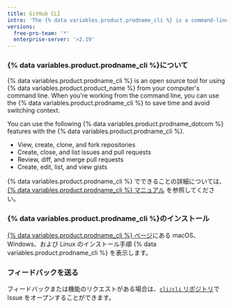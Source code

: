 ```yaml
---
title: GitHub CLI
intro: 'The {% data variables.product.prodname_cli %} is a command-line tool for using {% data variables.product.product_name %} features on your computer.'
versions:
  free-pro-team: '*'
  enterprise-server: '>2.19'
---
```


### {% data variables.product.prodname_cli %}について

{% data variables.product.prodname_cli %} is an open source tool for using {% data variables.product.product_name %} from your computer's command line. When you're working from the command line, you can use the {% data variables.product.prodname_cli %} to save time and avoid switching context.

You can use the following {% data variables.product.prodname_dotcom %} features with the {% data variables.product.prodname_cli %}.

- View, create, clone, and fork repositories
- Create, close, and list issues and pull requests
- Review, diff, and merge pull requests
- Create, edit, list, and view gists

{% data variables.product.prodname_cli %} でできることの詳細については、[{% data variables.product.prodname_cli %} マニュアル](https://cli.github.com/manual) を参照してください。

### {% data variables.product.prodname_cli %}のインストール

[{% data variables.product.prodname_cli %} ページ](https://cli.github.com)にある macOS、Windows、および Linux のインストール手順 {% data variables.product.prodname_cli %} を表示します。

### フィードバックを送る

フィードバックまたは機能のリクエストがある場合は、[`cli/cli` リポジトリ](https://github.com/cli/cli)で Issue をオープンすることができます。
